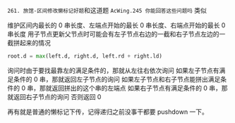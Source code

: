 `261. 旅馆-区间修改懒标记好题`和这道题 `AcWing.245 你能回答这些问题吗` 类似

维护区间内最长的 0 串长度、左端点开始的最长 0 串长度、右端点开始的最长 0 串长度
用子节点更新父节点时可能会有左子节点右边的一截和右子节点左边的一截拼起来的情况

```Python
root.d = max(left.d, right.d, left.rd + right.ld)
```

询问时由于要找最靠左的满足条件的，那就从左往右依次询问
如果左子节点有满足条件的 0 串，那就返回左子节点的询问
如果左子节点和右子节点能拼出满足条件的 0 串，那就返回拼出的这个串的左端点
如果右子节点有满足条件的 0 串，那就返回右子节点的询问
否则返回 0

再有就是普通的懒标记下传，记得递归之前没事干都要 pushdown 一下。
